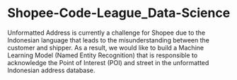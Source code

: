 # Shopee-Code-League_Data-Science

Unformatted Address is currently a challenge for Shopee due to the Indonesian language that leads to the misunderstanding between the customer and shipper. As a result, we would like to build a Machine Learning Model (Named Entity Recognition) that is responsible to acknowledge the Point of Interest (POI) and street in the unformatted Indonesian address database.
